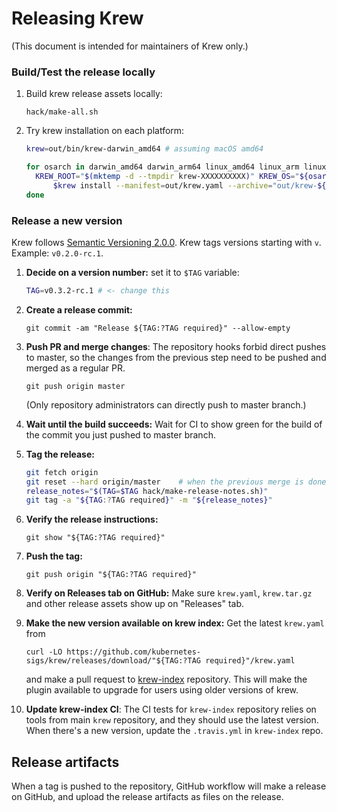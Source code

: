 # Releasing Krew

(This document is intended for maintainers of Krew only.)

### Build/Test the release locally

1. Build krew release assets locally:

       hack/make-all.sh

2. Try krew installation on each platform:

    ```sh
    krew=out/bin/krew-darwin_amd64 # assuming macOS amd64

    for osarch in darwin_amd64 darwin_arm64 linux_amd64 linux_arm linux_arm64 linux_ppc64le windows_amd64; do
      KREW_ROOT="$(mktemp -d --tmpdir krew-XXXXXXXXXX)" KREW_OS="${osarch%_*}" KREW_ARCH="${osarch#*_}" \
          $krew install --manifest=out/krew.yaml --archive="out/krew-${osarch}.tar.gz"
    done
    ```

### Release a new version

Krew follows [Semantic Versioning 2.0.0](https://semver.org/spec/v2.0.0.html).
Krew tags versions starting with `v`. Example: `v0.2.0-rc.1`.

1. **Decide on a version number:** set it to `$TAG` variable:

    ```sh
    TAG=v0.3.2-rc.1 # <- change this
    ```

1. **Create a release commit:**

       git commit -am "Release ${TAG:?TAG required}" --allow-empty

1. **Push PR and merge changes**: The repository hooks forbid direct pushes to
   master, so the changes from the previous step need to be pushed and merged
   as a regular PR.

       git push origin master

   (Only repository administrators can directly push to master branch.)

1. **Wait until the build succeeds:** Wait for CI to show green for the
   build of the commit you just pushed to master branch.

1. **Tag the release:**

    ```sh
    git fetch origin
    git reset --hard origin/master    # when the previous merge is done
    release_notes="$(TAG=$TAG hack/make-release-notes.sh)"
    git tag -a "${TAG:?TAG required}" -m "${release_notes}"
    ```

1. **Verify the release instructions:**

       git show "${TAG:?TAG required}"

1. **Push the tag:**

       git push origin "${TAG:?TAG required}"

1. **Verify on Releases tab on GitHub:** Make sure `krew.yaml`, `krew.tar.gz`
   and other release assets show up on "Releases" tab.

1. **Make the new version available on krew index:** Get the latest `krew.yaml` from

       curl -LO https://github.com/kubernetes-sigs/krew/releases/download/"${TAG:?TAG required}"/krew.yaml

   and make a pull request to
   [krew-index](https://github.com/kubernetes-sigs/krew-index/) repository.
   This will make the plugin available to upgrade for users using older versions
   of krew.

1. **Update krew-index CI**: The CI tests for `krew-index` repository relies on
   tools from main `krew` repository, and they should use the latest version.
   When there's a new version, update the `.travis.yml` in `krew-index` repo.

## Release artifacts

When a tag is pushed to the repository, GitHub workflow will make a release
on GitHub, and upload the release artifacts as files on the release.
